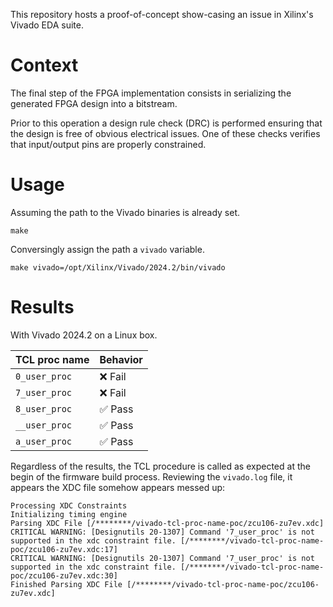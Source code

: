 This repository hosts a proof-of-concept show-casing an issue in Xilinx's Vivado EDA suite.

# Context

The final step of the FPGA implementation consists in serializing the generated FPGA design into a bitstream.

Prior to this operation a design rule check (DRC) is performed ensuring that the design is free of obvious electrical issues. One of these checks verifies that input/output pins are properly constrained.

# Usage

Assuming the path to the Vivado binaries is already set.

```shell
make
```

Conversingly assign the path a `vivado` variable.

```shell
make vivado=/opt/Xilinx/Vivado/2024.2/bin/vivado
```

# Results

With Vivado 2024.2 on a Linux box.

| TCL proc name | Behavior |
| ------------- | -------- |
| `0_user_proc` | ❌ Fail  |
| `7_user_proc` | ❌ Fail  |
| `8_user_proc` | ✅ Pass  |
| `__user_proc` | ✅ Pass  |
| `a_user_proc` | ✅ Pass  |

Regardless of the results, the TCL procedure is called as expected at the begin of the firmware build process. Reviewing the `vivado.log` file, it appears the XDC file somehow appears messed up:

```
Processing XDC Constraints
Initializing timing engine
Parsing XDC File [/********/vivado-tcl-proc-name-poc/zcu106-zu7ev.xdc]
CRITICAL WARNING: [Designutils 20-1307] Command '7_user_proc' is not supported in the xdc constraint file. [/********/vivado-tcl-proc-name-poc/zcu106-zu7ev.xdc:17]
CRITICAL WARNING: [Designutils 20-1307] Command '7_user_proc' is not supported in the xdc constraint file. [/********/vivado-tcl-proc-name-poc/zcu106-zu7ev.xdc:30]
Finished Parsing XDC File [/********/vivado-tcl-proc-name-poc/zcu106-zu7ev.xdc]
```
